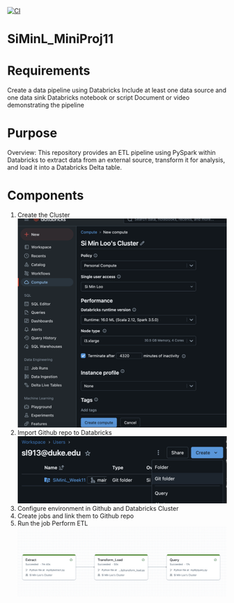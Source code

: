 [![CI](https://github.com/nogibjj/SiMinL_Week11/actions/workflows/hello.yml/badge.svg)](https://github.com/nogibjj/SiMinL_Week11/actions/workflows/hello.yml)

# SiMinL_MiniProj11

# Requirements
Create a data pipeline using Databricks
Include at least one data source and one data sink
Databricks notebook or script
Document or video demonstrating the pipeline

# Purpose 
Overview: This repository provides an ETL pipeline using PySpark within Databricks to extract data from an external source, transform it for analysis, and load it into a Databricks Delta table.

# Components
1. Create the Cluster
![alt text](image-1.png)
2. Import Github repo to Databricks
![alt text](image.png)
3. Configure environment in Github and Databricks Cluster
4. Create jobs and link them to Github repo
5. Run the job Perform ETL
![alt text](image-2.png)

